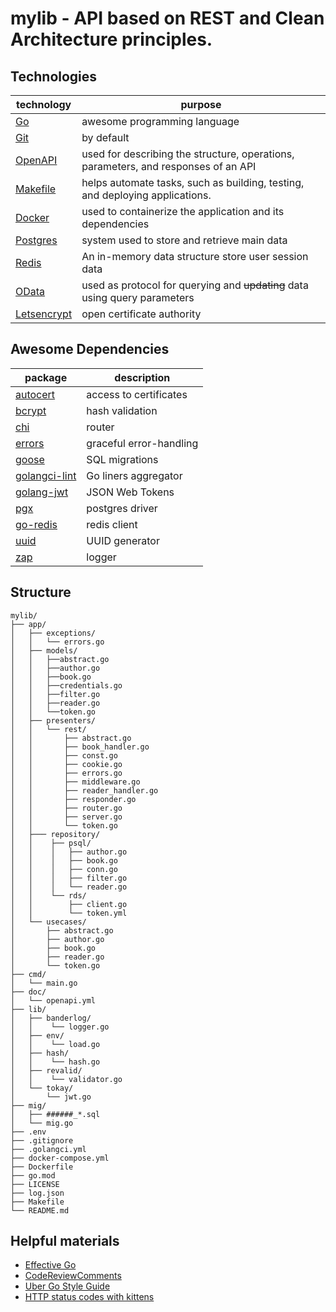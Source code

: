 # mylib - API based on REST and Clean Architecture principles.

## Technologies

| technology                                                     | purpose                                                                            |
|----------------------------------------------------------------|------------------------------------------------------------------------------------|
| [Go](https://go.dev/)                                          | awesome programming language                                                       |
| [Git](https://git-scm.com/)                                    | by default                                                                         |
| [OpenAPI](https://www.openapis.org/)                           | used for describing the structure, operations, parameters, and responses of an API |
| [Makefile](https://www.gnu.org/software/make/manual/make.html) | helps automate tasks, such as building, testing, and deploying applications.       |
| [Docker](https://www.docker.com/)                              | used to containerize the application and its dependencies                          |
| [Postgres](https://www.postgresql.org/)                        | system used to store and retrieve main data                                        |
| [Redis](https://redis.io/)                                     | An in-memory data structure store user session data                                |
| [OData](https://www.odata.org/)                                | used as protocol for querying and ~~updating~~ data using query parameters         |
| [Letsencrypt](https://letsencrypt.org/)                        | open certificate authority                                                         |

## Awesome Dependencies

| package                                                    | description             |
|------------------------------------------------------------|-------------------------|
| [autocert](golang.org/x/crypto/acme/autocert)              | access to certificates  |
| [bcrypt](golang.org/x/crypto/bcrypt)                       | hash validation         |
| [chi](github.com/go-chi/chi/v5)                            | router                  |
| [errors](github.com/pkg/errors)                            | graceful error-handling |
| [goose](github.com/pressly/goose/v3)                       | SQL migrations          |
| [golangci-lint](https://github.com/golangci/golangci-lint) | Go liners aggregator    |
| [golang-jwt](github.com/golang-jwt/jwt/v4)                 | JSON Web Tokens         |
| [pgx](github.com/jackc/pgx/v5/stdlib)                      | postgres driver         |
| [go-redis](github.com/go-redis/redis/v8)                   | redis client            |
| [uuid](github.com/google/uuid)                             | UUID generator          |
| [zap](go.uber.org/zap)                                     | logger                  |

## Structure

```
mylib/
├── app/
│   ├── exceptions/
│   │   └── errors.go
│   ├── models/
│   │   ├──abstract.go
│   │   ├──author.go
│   │   ├──book.go
│   │   ├──credentials.go
│   │   ├──filter.go
│   │   ├──reader.go
│   │   └──token.go
│   ├── presenters/
│   │   └── rest/
│   │       ├── abstract.go
│   │       ├── book_handler.go
│   │       ├── const.go
│   │       ├── cookie.go
│   │       ├── errors.go
│   │       ├── middleware.go
│   │       ├── reader_handler.go
│   │       ├── responder.go
│   │       ├── router.go
│   │       ├── server.go
│   │       └── token.go
│   ├─── repository/
│   │    ├── psql/
│   │    │   ├── author.go 
│   │    │   ├── book.go
│   │    │   ├── conn.go
│   │    │   ├── filter.go
│   │    │   └── reader.go
│   │    └── rds/
│   │        ├── client.go
│   │        └── token.yml
│   └── usecases/
│       ├── abstract.go 
│       ├── author.go   
│       ├── book.go   
│       ├── reader.go   
│       └── token.go   
├── cmd/
│   └── main.go 
├── doc/
│   └── openapi.yml 
├── lib/
│   ├── banderlog/
│   │    └── logger.go
│   ├── env/
│   │    └── load.go
│   ├── hash/
│   │    └── hash.go
│   ├── revalid/
│   │    └── validator.go
│   └── tokay/
│       └── jwt.go
├── mig/
│   ├── ######_*.sql
│   └── mig.go 
├── .env 
├── .gitignore 
├── .golangci.yml 
├── docker-compose.yml
├── Dockerfile
├── go.mod
├── LICENSE
├── log.json
├── Makefile
└── README.md
```

## Helpful materials

* [Effective Go](https://go.dev/doc/effective_go)
* [CodeReviewComments](https://github.com/golang/go/wiki/CodeReviewComments)
* [Uber Go Style Guide](https://github.com/uber-go/guide/blob/master/style.md)
* [HTTP status codes with kittens](https://httpcats.com/)

